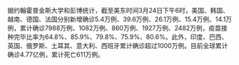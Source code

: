 据约翰霍普金斯大学和彭博统计，截至美东时间3月24日下午6时，美国、韩国、越南、德国、法国分别新增确诊5.4万例、39.6万例、26.1万例、15.4万例、14.1万例，累计确诊7988万例、1082万例、860万例、1927万例、2482万例，疫苗接种完毕比率为64.8%、85.9%、79.8%、75.9%、80.6%。此外，印度、巴西、英国、俄罗斯、土耳其、意大利、西班牙累计确诊超过1000万例。目前全球累计确诊4.77亿例，累计死亡611万例。